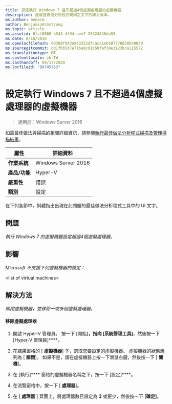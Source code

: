 ```yaml
---
title: 設定執行 Windows 7 且不超過4個虛擬處理器的虛擬機器
description: 此最佳做法分析程式規則之文字的線上版本。
ms.author: benarm
author: BenjaminArmstrong
ms.topic: article
ms.assetid: 8fcf0868-b543-4f94-aee7-35324346da55
ms.date: 8/16/2016
ms.openlocfilehash: 09388f843e963252dfcaca1eb587778658b48039
ms.sourcegitcommit: dd1fbb5d7e71ba8cd1b5bfaf38e3123bca115572
ms.translationtype: MT
ms.contentlocale: zh-TW
ms.lasthandoff: 09/17/2020
ms.locfileid: "90745763"
---
```

# <a name="configure-virtual-machines-running-windows-7-with-no-more-than-4-virtual-processors"></a>設定執行 Windows 7 且不超過4個虛擬處理器的虛擬機器

>適用於：Windows Server 2016

如需最佳做法與掃描的相關詳細資訊，請參閱[執行最佳做法分析程式掃描及管理掃描結果](https://go.microsoft.com/fwlink/p/?LinkID=223177)。

|屬性|詳細資料|
|-|-|
|**作業系統**|Windows Server 2016|
|**產品/功能**|Hyper-V|
|**嚴重性**|錯誤|
|**類別**|設定|

在下列各節中，斜體指出出現在此問題的最佳做法分析程式工具中的 UI 文字。

## <a name="issue"></a>**問題**
*執行 Windows 7 的虛擬機器設定超過4個虛擬處理器。*

## <a name="impact"></a>**影響**
*Microsoft 不支援下列虛擬機器的設定：*

\<list of virtual machines>

## <a name="resolution"></a>**解決方法**
*關閉虛擬機器，並移除一或多個虛擬處理器。*

#### <a name="to-remove-virtual-processors"></a>移除虛擬處理器

1.  開啟 Hyper-V 管理員。 按一下 [開始]****，指向 [系統管理工具]****，然後按一下 [Hyper-V 管理員]****。

2.  在結果窗格的 [ **虛擬機器**] 下，選取您要設定的虛擬機器。 虛擬機器的狀態應列為 [ **關閉**]。 如果不是，請在虛擬機器上按一下滑鼠右鍵，然後按一下 [ **關機**]。

3.  在 [執行]**** 窗格的虛擬機器名稱之下，按一下 [設定]****。

4.  在流覽窗格中，按一下 [ **處理器**]。

5.  在 [ **處理器** ] 頁面上，將處理器數目設定為 **3** 或更少，然後按一下 **[確定]**。



